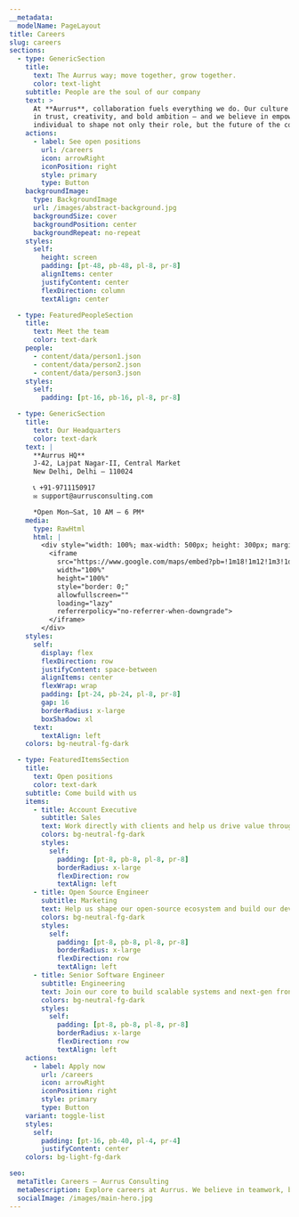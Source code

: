```yaml
---
__metadata:
  modelName: PageLayout
title: Careers
slug: careers
sections:
  - type: GenericSection
    title:
      text: The Aurrus way; move together, grow together.
      color: text-light
    subtitle: People are the soul of our company
    text: >
      At **Aurrus**, collaboration fuels everything we do. Our culture is rooted
      in trust, creativity, and bold ambition — and we believe in empowering each
      individual to shape not only their role, but the future of the company.
    actions:
      - label: See open positions
        url: /careers
        icon: arrowRight
        iconPosition: right
        style: primary
        type: Button
    backgroundImage:
      type: BackgroundImage
      url: /images/abstract-background.jpg
      backgroundSize: cover
      backgroundPosition: center
      backgroundRepeat: no-repeat
    styles:
      self:
        height: screen
        padding: [pt-48, pb-48, pl-8, pr-8]
        alignItems: center
        justifyContent: center
        flexDirection: column
        textAlign: center

  - type: FeaturedPeopleSection
    title:
      text: Meet the team
      color: text-dark
    people:
      - content/data/person1.json
      - content/data/person2.json
      - content/data/person3.json
    styles:
      self:
        padding: [pt-16, pb-16, pl-8, pr-8]

  - type: GenericSection
    title:
      text: Our Headquarters
      color: text-dark
    text: |
      **Aurrus HQ**  
      J‑42, Lajpat Nagar‑II, Central Market  
      New Delhi, Delhi – 110024  

      📞 +91‑9711150917  
      ✉️ support@aurrusconsulting.com  

      *Open Mon–Sat, 10 AM – 6 PM*
    media:
      type: RawHtml
      html: |
        <div style="width: 100%; max-width: 500px; height: 300px; margin-left: auto; border-radius: 12px; overflow: hidden; box-shadow: 0 10px 40px rgba(0,0,0,0.15);">
          <iframe
            src="https://www.google.com/maps/embed?pb=!1m18!1m12!1m3!1d3504.540124445257!2d77.2410074!3d28.5670131!2m3!1f0!2f0!3f0!3m2!1i1024!2i768!4f13.1!3m3!1m2!1s0x390ce39d6b9ff19d%3A0x9a3ea2e81e230775!2sLajpat%20Nagar%20II%2C%20New%20Delhi%2C%20Delhi%20110024!5e0!3m2!1sen!2sin!4v1720254869430!5m2!1sen!2sin"
            width="100%"
            height="100%"
            style="border: 0;"
            allowfullscreen=""
            loading="lazy"
            referrerpolicy="no-referrer-when-downgrade">
          </iframe>
        </div>
    styles:
      self:
        display: flex
        flexDirection: row
        justifyContent: space-between
        alignItems: center
        flexWrap: wrap
        padding: [pt-24, pb-24, pl-8, pr-8]
        gap: 16
        borderRadius: x-large
        boxShadow: xl
      text:
        textAlign: left
    colors: bg-neutral-fg-dark

  - type: FeaturedItemsSection
    title:
      text: Open positions
      color: text-dark
    subtitle: Come build with us
    items:
      - title: Account Executive
        subtitle: Sales
        text: Work directly with clients and help us drive value through tailored solutions.
        colors: bg-neutral-fg-dark
        styles:
          self:
            padding: [pt-8, pb-8, pl-8, pr-8]
            borderRadius: x-large
            flexDirection: row
            textAlign: left
      - title: Open Source Engineer
        subtitle: Marketing
        text: Help us shape our open-source ecosystem and build our dev community.
        colors: bg-neutral-fg-dark
        styles:
          self:
            padding: [pt-8, pb-8, pl-8, pr-8]
            borderRadius: x-large
            flexDirection: row
            textAlign: left
      - title: Senior Software Engineer
        subtitle: Engineering
        text: Join our core to build scalable systems and next-gen frontend tools.
        colors: bg-neutral-fg-dark
        styles:
          self:
            padding: [pt-8, pb-8, pl-8, pr-8]
            borderRadius: x-large
            flexDirection: row
            textAlign: left
    actions:
      - label: Apply now
        url: /careers
        icon: arrowRight
        iconPosition: right
        style: primary
        type: Button
    variant: toggle-list
    styles:
      self:
        padding: [pt-16, pb-40, pl-4, pr-4]
        justifyContent: center
    colors: bg-light-fg-dark

seo:
  metaTitle: Careers – Aurrus Consulting
  metaDescription: Explore careers at Aurrus. We believe in teamwork, bold ideas, and growing together.
  socialImage: /images/main-hero.jpg
---
```

